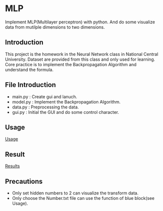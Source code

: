 # MLP

Implement MLP(Multilayer perceptron) with python.
And do some visualize data from mutilple dimensions to two dimensions.

## Introduction

This project is the homework in the Neural Network class in National Central University.
Dataset are provided from this class and only used for learning.
Core practice is to implement the Backpropagation Algorithm and understand the formula.

## File Introduction

* main.py : Create gui and lanuch.
* model.py : Implement the Backpropagation Algorithm.
* data.py : Preprocessing the data.
* gui.py : Initial the GUI and do some control character.

## Usage

[Usage](https://www.dropbox.com/s/8hw82854aem1irh/Usage.pdf?dl=0)

## Result

[Results](https://www.dropbox.com/s/s9dcrqxe70u8ak4/Visualization_result.pdf?dl=0)

## Precautions

* Only set hidden numbers to 2 can visualize the transform data.
* Only choose the Number.txt file can use the function of blue block(see Usage).